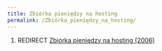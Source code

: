 ```yaml
---
title: Zbiórka pieniędzy na hosting
permalink: /Zbiórka_pieniędzy_na_hosting/
---
```


1.  REDIRECT [Zbiórka pieniędzy na hosting (2006)](/Zbiórka_pieniędzy_na_hosting_(2006) "wikilink")
